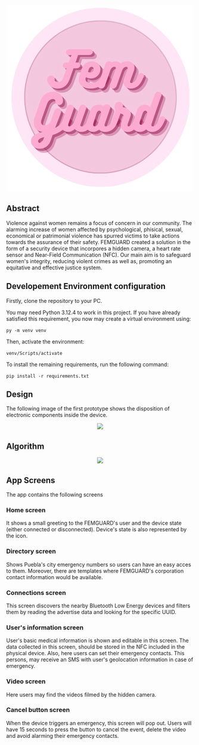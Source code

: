 <p align="center">
    <img src="https://github.com/DIRM2705/FEMGUARD/blob/main/images/Logo%20Transparent.png"/>
</p>

<h2> Abstract </h2>

Violence against women remains a focus of concern in our community. The alarming increase of women affected by psychological, phisical, sexual, economical or patrimonial violence has spurred victims to take actions towards the assurance of their safety. FEMGUARD created a solution in the form of a security device that incorpores a hidden camera, a heart rate sensor and Near-Field Communication (NFC). Our main aim is to safeguard women's integrity, reducing violent crimes as well as, promoting an equitative and effective justice system.

<h2> Developement Environment configuration </h2>

Firstly, clone the repository to your PC.

You may need Python 3.12.4 to work in this project. If you have already satisfied this requirement, you now may create a virtual environment using:

```
py -m venv venv
```
Then, activate the environment:

```
venv/Scripts/activate
```
To install the remaining requirements, run the following command:

```
pip install -r requirements.txt
```

<h2> Design </h2>
The following image of the first prototype shows the disposition of electronic components inside the device.
<p align="center">
    <img src="https://imgur.com/hiHfNrf.jpeg"/>
</p>

<h2> Algorithm </h2>
<p align="center">
    <img src="https://imgur.com/Almqsjn.jpeg"/>
</p>

<h2>App Screens </h2>
The app contains the following screens

<h3> Home screen </h3>
It shows a small greeting to the FEMGUARD's user and the device state (either connected or disconnected). Device's state is also represented by the icon.

<h3> Directory screen </h3>
Shows Puebla's city emergency numbers so users can have an easy acces to them. Moreover, there are templates where FEMGUARD's corporation contact information would be available.

<h3> Connections screen </h3>
This screen discovers the nearby Bluetooth Low Energy devices and filters them by reading the advertise data and looking for the specific UUID.

<h3> User's information screen </h3>
User's basic medical information is shown and editable in this screen. The data collected in this screen, should be stored in the NFC included in the physical device. Also, here users can set their emergency contacts. This persons, may receive an SMS with user's geolocation information in case of emergency.

<h3> Video screen </h3>
Here users may find the videos filmed by the hidden camera.

<h3> Cancel button screen </h3>
When the device triggers an emergency, this screen will pop out. Users will have 15 seconds to press the button to cancel the event, delete the video and avoid alarming their emergency contacts.
